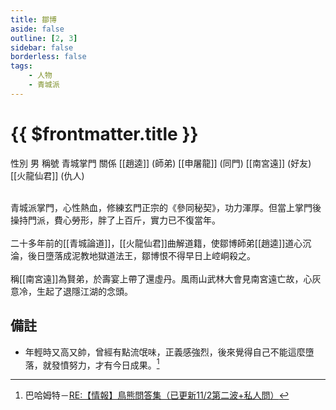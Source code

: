 ```yaml
---
title: 鄒博
aside: false
outline: [2, 3]
sidebar: false
borderless: false
tags:
    - 人物
    - 青城派
---
```


# {{ $frontmatter.title }}

<ChTabs position="bottom">
	<ChTab title="鄒博">
		<Ch src='/images/characters/special201/normal.png' position='right'/>
		<ChName nameZh='鄒博' nameEn='Zou Bo' position='right' />
		<ChTable>
			<ChTr>
				<ChTd isTitle=true>
					性別
				</ChTd>
				<ChTd>
					男
				</ChTd>
			</ChTr>
			<ChTr>
				<ChTd isTitle=true>
					稱號
				</ChTd>
				<ChTd>
					青城掌門
				</ChTd>
			</ChTr>
			<ChTr>
				<ChTd isTitle=true position='center'>
					關係
				</ChTd>
			</ChTr>
			<ChTr>
				<ChTd position='center'>
					[[趙逵]] (師弟)
				</ChTd>
			</ChTr>
			<ChTr>
				<ChTd position='center'>
					[[申屠龍]] (同門)
				</ChTd>
			</ChTr>
			<ChTr>
				<ChTd position='center'>
					[[南宮遠]] (好友)
				</ChTd>
			</ChTr>
			<ChTr>
				<ChTd position='center'>
					[[火龍仙君]] (仇人)
				</ChTd>
			</ChTr>
		</ChTable>
	</ChTab>
</ChTabs>
<br><br>

青城派掌門，心性熱血，修練玄門正宗的《參同秘契》，功力渾厚。但當上掌門後操持門派，費心勞形，胖了上百斤，實力已不復當年。
<br><br>
二十多年前的[[青城論道]]，[[火龍仙君]]曲解道籍，使鄒博師弟[[趙逵]]道心沉淪，後日墮落成泥教地獄道法王，鄒博恨不得早日上崆峒殺之。
<br><br>
稱[[南宮遠]]為賢弟，於壽宴上帶了還虛丹。風雨山武林大會見南宮遠亡故，心灰意冷，生起了退隱江湖的念頭。

## 備註

- 年輕時又高又帥，曾經有點流氓味，正義感強烈，後來覺得自己不能這麼墮落，就發憤努力，才有今日成果。[^1]

[^1]: 巴哈姆特－[RE:【情報】鳥熊問答集（已更新11/2第二波+私人問）](https://forum.gamer.com.tw/Co.php?bsn=73317&sn=12184&subbsn=1&bPage=0)